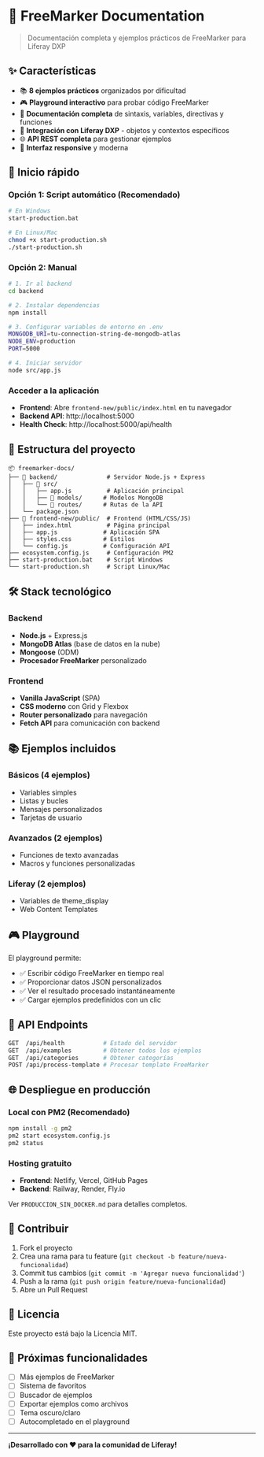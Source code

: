 # 🚀 FreeMarker Documentation

> Documentación completa y ejemplos prácticos de FreeMarker para Liferay DXP

## ✨ Características

- 📚 **8 ejemplos prácticos** organizados por dificultad
- 🎮 **Playground interactivo** para probar código FreeMarker
- 📝 **Documentación completa** de sintaxis, variables, directivas y funciones
- 🏢 **Integración con Liferay DXP** - objetos y contextos específicos
- 🌐 **API REST completa** para gestionar ejemplos
- 📱 **Interfaz responsive** y moderna

## 🚀 Inicio rápido

### Opción 1: Script automático (Recomendado)

```bash
# En Windows
start-production.bat

# En Linux/Mac  
chmod +x start-production.sh
./start-production.sh
```

### Opción 2: Manual

```bash
# 1. Ir al backend
cd backend

# 2. Instalar dependencias
npm install

# 3. Configurar variables de entorno en .env
MONGODB_URI=tu-connection-string-de-mongodb-atlas
NODE_ENV=production
PORT=5000

# 4. Iniciar servidor
node src/app.js
```

### Acceder a la aplicación

- **Frontend**: Abre `frontend-new/public/index.html` en tu navegador
- **Backend API**: http://localhost:5000
- **Health Check**: http://localhost:5000/api/health

## 📁 Estructura del proyecto

```
📦 freemarker-docs/
├── 📂 backend/              # Servidor Node.js + Express
│   ├── 📂 src/
│   │   ├── app.js          # Aplicación principal
│   │   ├── 📂 models/      # Modelos MongoDB
│   │   └── 📂 routes/      # Rutas de la API
│   └── package.json
├── 📂 frontend-new/public/  # Frontend (HTML/CSS/JS)
│   ├── index.html          # Página principal
│   ├── app.js             # Aplicación SPA
│   ├── styles.css         # Estilos
│   └── config.js          # Configuración API
├── ecosystem.config.js     # Configuración PM2
├── start-production.bat    # Script Windows
└── start-production.sh     # Script Linux/Mac
```

## 🛠️ Stack tecnológico

### Backend
- **Node.js** + Express.js
- **MongoDB Atlas** (base de datos en la nube)
- **Mongoose** (ODM)
- **Procesador FreeMarker** personalizado

### Frontend  
- **Vanilla JavaScript** (SPA)
- **CSS moderno** con Grid y Flexbox
- **Router personalizado** para navegación
- **Fetch API** para comunicación con backend

## 📚 Ejemplos incluidos

### Básicos (4 ejemplos)
- Variables simples
- Listas y bucles  
- Mensajes personalizados
- Tarjetas de usuario

### Avanzados (2 ejemplos)
- Funciones de texto avanzadas
- Macros y funciones personalizadas

### Liferay (2 ejemplos)
- Variables de theme_display
- Web Content Templates

## 🎮 Playground

El playground permite:
- ✅ Escribir código FreeMarker en tiempo real
- ✅ Proporcionar datos JSON personalizados
- ✅ Ver el resultado procesado instantáneamente
- ✅ Cargar ejemplos predefinidos con un clic

## 🔧 API Endpoints

```bash
GET  /api/health           # Estado del servidor
GET  /api/examples         # Obtener todos los ejemplos
GET  /api/categories       # Obtener categorías
POST /api/process-template # Procesar template FreeMarker
```

## 🌐 Despliegue en producción

### Local con PM2 (Recomendado)
```bash
npm install -g pm2
pm2 start ecosystem.config.js
pm2 status
```

### Hosting gratuito
- **Frontend**: Netlify, Vercel, GitHub Pages
- **Backend**: Railway, Render, Fly.io

Ver `PRODUCCION_SIN_DOCKER.md` para detalles completos.

## 🤝 Contribuir

1. Fork el proyecto
2. Crea una rama para tu feature (`git checkout -b feature/nueva-funcionalidad`)
3. Commit tus cambios (`git commit -m 'Agregar nueva funcionalidad'`)
4. Push a la rama (`git push origin feature/nueva-funcionalidad`)
5. Abre un Pull Request

## 📄 Licencia

Este proyecto está bajo la Licencia MIT.

## 🎯 Próximas funcionalidades

- [ ] Más ejemplos de FreeMarker
- [ ] Sistema de favoritos
- [ ] Buscador de ejemplos
- [ ] Exportar ejemplos como archivos
- [ ] Tema oscuro/claro
- [ ] Autocompletado en el playground

---

**¡Desarrollado con ❤️ para la comunidad de Liferay!**
